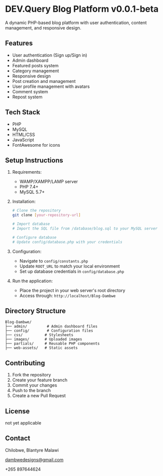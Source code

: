 # DEV.Query Blog Platform v0.0.1-beta

A dynamic PHP-based blog platform with user authentication, content management, and responsive design.

## Features

- User authentication (Sign up/Sign in)
- Admin dashboard
- Featured posts system
- Category management
- Responsive design
- Post creation and management
- User profile management with avatars
- Comment system
- Repost system
## Tech Stack

- PHP
- MySQL
- HTML/CSS
- JavaScript
- FontAwesome for icons

## Setup Instructions

1. Requirements:

   - WAMP/XAMPP/LAMP server
   - PHP 7.4+
   - MySQL 5.7+
2. Installation:

   ```bash
   # Clone the repository
   git clone [your-repository-url]

   # Import database
   # Import the SQL file from /database/blog.sql to your MySQL server

   # Configure database
   # Update config/database.php with your credentials
   ```
3. Configuration:

   - Navigate to `config/constants.php`
   - Update `ROOT_URL` to match your local environment
   - Set up database credentials in `config/database.php`
4. Run the application:

   - Place the project in your web server's root directory
   - Access through: `http://localhost/Blog-Dambwe`

## Directory Structure

```
Blog-Dambwe/
├── admin/         # Admin dashboard files
├── config/        # Configuration files
├── css/          # Stylesheets
├── images/       # Uploaded images
├── partials/     # Reusable PHP components
├── web-assets/   # Static assets
```

## Contributing

1. Fork the repository
2. Create your feature branch
3. Commit your changes
4. Push to the branch
5. Create a new Pull Request

## License

not yet applicable

## Contact

Chilobwe, Blantyre
Malawi

dambwedesigns@gmail.com

+265 897644624
